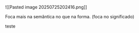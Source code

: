 ![[Pasted image 20250725202416.png]]

Foca mais na semântica no que na forma. (foca no significado)


 teste
